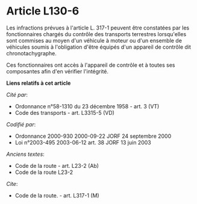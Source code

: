 # Article L130-6

Les infractions prévues à l'article L. 317-1 peuvent être constatées par les fonctionnaires chargés du contrôle des
transports terrestres lorsqu'elles sont commises au moyen d'un véhicule à moteur ou d'un ensemble de véhicules soumis à
l'obligation d'être équipés d'un appareil de contrôle dit chronotachygraphe.

Ces fonctionnaires ont accès à l'appareil de contrôle et à toutes ses composantes afin d'en vérifier l'intégrité.

**Liens relatifs à cet article**

_Cité par_:

  - Ordonnance n°58-1310 du 23 décembre 1958 - art. 3 (VT)
  - Code des transports - art. L3315-5 (VD)

_Codifié par_:

  - Ordonnance 2000-930 2000-09-22 JORF 24 septembre 2000
  - Loi n°2003-495 2003-06-12 art. 38 JORF 13 juin 2003

_Anciens textes_:

  - Code de la route - art. L23-2 (Ab)
  - Code de la route L23-2

_Cite_:

  - Code de la route. - art. L317-1 (M)
